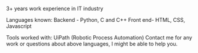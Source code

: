 3+ years work experience in IT industry

Languages known: 
Backend  -  Python, C and C++
Front end- HTML, CSS, Javascript
                 
Tools worked with: UiPath (Robotic Process Automation) 
Contact me for any work or questions about above languages, I might be able to help you.





<!---
malik-arzath/malik-arzath is a ✨ special ✨ repository because its `README.md` (this file) appears on your GitHub profile.
You can click the Preview link to take a look at your changes.
--->
